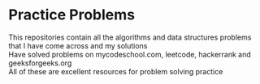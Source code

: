 # Practice Problems
This repositories contain all the algorithms and data structures problems that I have come across and my solutions    
Have solved problems on mycodeschool.com, leetcode, hackerrank and geeksforgeeks.org     
All of these are excellent resources for problem solving practice
